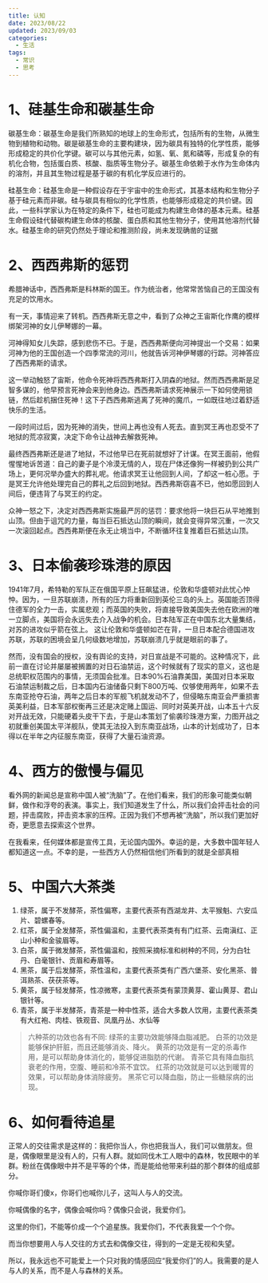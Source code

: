 ```yaml
---
title: 认知
date: 2023/08/22
updated: 2023/09/03
categories:
  - 生活
tags:
  - 常识
  - 思考
---
```



# 1、硅基生命和碳基生命
碳基生命：碳基生命是我们所熟知的地球上的生命形式，包括所有的生物，从微生物到植物和动物。碳是碳基生命的主要构建块，因为碳具有独特的化学性质，能够形成稳定的共价化学键。碳可以与其他元素，如氢、氧、氮和磷等，形成复杂的有机化合物，包括蛋白质、核酸、脂质等生物分子。碳基生命依赖于水作为生命体内的溶剂，并且其生物过程是基于碳的有机化学反应进行的。

硅基生命：硅基生命是一种假设存在于宇宙中的生命形式，其基本结构和生物分子基于硅元素而非碳。硅与碳具有相似的化学性质，也能够形成稳定的共价键。因此，一些科学家认为在特定的条件下，硅也可能成为构建生命体的基本元素。硅基生命假设硅代替碳构建生命体的核酸、蛋白质和其他生物分子，使用其他溶剂代替水。硅基生命的研究仍然处于理论和推测阶段，尚未发现确凿的证据

# 2、西西弗斯的惩罚

希腊神话中，西西弗斯是科林斯的国王。作为统治者，他常常苦恼自己的王国没有充足的饮用水。

有一天，事情迎来了转机。西西弗斯无意之中，看到了众神之王宙斯化作鹰的模样绑架河神的女儿伊琴娜的一幕。

河神得知女儿失踪，感到悲伤不已。于是，西西弗斯便向河神提出一个交易：如果河神为他的王国创造一个四季常流的河川，他就告诉河神伊琴娜的行踪。河神答应了西西弗斯的请求。

这一举动触怒了宙斯，他命令死神将西西弗斯打入阴森的地狱。然而西西弗斯是足智多谋的，他早预言死神会来到他身边。西西弗斯请求死神展示一下如何使用锁链，然后趁机捆住死神！这下子西西弗斯逃离了死神的魔爪，一如既往地过着舒适快乐的生活。

一段时间过后，因为死神的消失，世间上再也没有人死去。直到冥王再也忍受不了地狱的荒凉寂寞，决定下命令让战神去解救死神。

最终西西弗斯还是进了地狱，不过他早已在死前就想好了计谋。在冥王面前，他假惺惺地诉苦道：自己的妻子是个冷漠无情的人，现在尸体还像狗一样被扔到公共广场上，更何况举办盛大的葬礼呢。他请求冥王让他回到人间，了却这一桩心愿。于是冥王允许他处理完自己的葬礼之后回到地狱。西西弗斯窃喜不已，他如愿回到人间后，便违背了与冥王的约定。

众神一怒之下，决定对西西弗斯实施最严厉的惩罚：要求他将一块巨石从平地推到山顶。但由于诅咒的力量，每当巨石抵达山顶的瞬间，就会变得异常沉重，一次又一次滚回起点。西西弗斯便在永无止境当中，不断循环往复推着巨石抵达山顶。



# 3、日本偷袭珍珠港的原因

1941年7月，希特勒的军队正在俄国平原上狂飙猛进，伦敦和华盛顿对此忧心忡忡。因为，一旦苏联崩溃，所有的压力将重新回到英伦三岛的头上。英国能否顶得住德军的全力一击，实属悲观；而英国的失败，将直接导致美国失去他在欧洲的唯一立脚点，美国将会永远失去介入战争的机会。日本陆军正在中国东北大量集结，对苏的进攻似乎箭在弦上。
这让伦敦和华盛顿如芒在背，一旦日本配合德国进攻苏联，苏联的困境会呈几何级数地增加，苏联崩溃几乎就是眼前的事了。

然而，没有国会的授权，没有舆论的支持，对日宣战是不可能的。这种情况下，此前一直在讨论并屡屡被搁置的对日石油禁运，这个时候就有了现实的意义，这也是总统职权范围内的事情，无须国会批准。日本90%石油靠美国，美国对日本采取石油禁运制裁之后，日本国内石油储备只剩下800万吨、仅够使用两年，如果不去东南亚抢夺石油，两年之后日本的军舰飞机就发动不了，但侵略东南亚会严重损害英美利益，日本军部权衡再三还是决定赌上国运、同时对英美开战，山本五十六反对开战无效，只能硬着头皮干下去，于是山本策划了偷袭珍珠港方案，力图开战之初就重创美国太平洋舰队，使其无法投入到东南亚战场，山本的计划成功了，日本得以在半年之内征服东南亚，获得了大量石油资源。

# 4、西方的傲慢与偏见

看外网的新闻总是宣称中国人被“洗脑”了。在他们看来，我们的形象可能类似朝鲜，做作和浮夸的表演。事实上，我们知道发生了什么，所以我们会抨击社会的问题，抨击腐败，抨击资本家的压榨。正因为我们不想再被“洗脑”，所以我们更加好奇，更愿意去探索这个世界。

在我看来，任何媒体都是宣传工具，无论国内国外。幸运的是，大多数中国年轻人都知道这一点。不幸的是，一些西方人仍然相信他们所看到的就是全部真相

# 5、中国六大茶类

1. 绿茶，属于不发酵茶，茶性偏寒，主要代表茶有西湖龙井、太平猴魁、六安瓜片、碧螺春等。
2. 红茶，属于全发酵茶，茶性偏温和，主要代表茶类有有门红茶、云南滇红、正山小种和金骏眉等。
3. 白茶，属于微发酵茶，茶性偏温和，按照采摘标准和树种的不同，分为白牡丹、白毫银针、贡眉和寿眉等。
4. 黑茶，属于后发酵茶，茶性温和，主要代表茶类有广西六堡茶、安化黑茶、普洱熟茶、茯茯茶等。
5. 黄茶，属于轻发酵茶，性凉微寒，主要代表茶类有蒙顶黄芽、霍山黄芽、君山银针等。
6. 青茶，属于半发酵茶，青茶是一种中性茶，适合大多数人饮用，主要代表茶类有大红袍、肉桂、铁观音、凤凰丹丛、水仙等

> 六种茶的功效也各有不同:
	绿茶的主要功效能够降血脂减肥。
	白茶的功效是能够保护肝脏，而且还能够消炎、降火。
	黄茶的功效是有一定的杀毒作用，是可以帮助身体消化的，能够促进脂肪的代谢。
	青茶它具有降血脂抗衰老的作用，空腹、睡前和冷茶不宜饮。
	红茶的功效就是可以达到暖胃的效果，可以帮助身体消除疲劳。
	黑茶它可以降血脂，防止一些糖尿病的出现。

# 6、如何看待追星

正常人的交往需求是这样的：我把你当人，你也把我当人，我们可以做朋友。但是，偶像眼里是没有人的，只有人群。就如同伐木工人眼中的森林，牧民眼中的羊群。粉丝在偶像眼中并不是平等的个体，而是能给他带来利益的那个群体的组成部分。

你喊你哥们傻x，你哥们也喊你儿子，这叫人与人的交流。

你喊偶像的名字，偶像会喊你吗？偶像只会说，我爱你们。

这里的你们，不能等价成一个个追星族。我爱你们，不代表我爱一个个你。

而当你想要用人与人交往的方式去和偶像交往，得到的一定是无视和失望。

所以，我永远也不可能爱上一个只对我的情感回应“我爱你们”的人。我需要的是人与人的关系，而不是人与森林的关系。